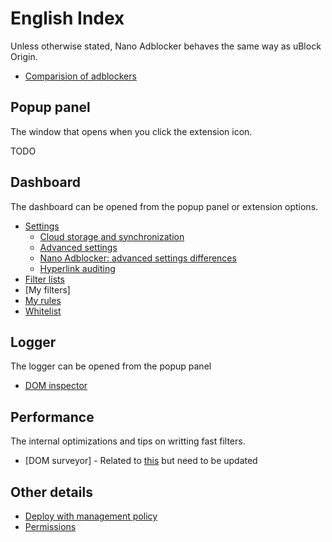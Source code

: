 # English Index

Unless otherwise stated, Nano Adblocker behaves the same way as uBlock Origin.

* [Comparision of adblockers](/en/ComparisionOfAdblockers)

## Popup panel

The window that opens when you click the extension icon.

TODO

## Dashboard

The dashboard can be opened from the popup panel or extension options.

* [Settings](https://github.com/gorhill/uBlock/wiki/Dashboard:-Settings)
  * [Cloud storage and synchronization](https://github.com/gorhill/uBlock/wiki/Cloud-storage)
  * [Advanced settings](https://github.com/gorhill/uBlock/wiki/Advanced-settings)
  * [Nano Adblocker: advanced settings differences](/en/AdvancedSettings.MD)
  * [Hyperlink auditing](https://github.com/gorhill/uBlock/wiki/Disable-hyperlink-auditing-beacon)
* [Filter lists](https://github.com/gorhill/uBlock/wiki/Dashboard:-3rd-party-filters)
* [My filters]
* [My rules](https://github.com/gorhill/uBlock/wiki/Advanced-user-features#dynamic-filtering)
* [Whitelist](https://github.com/gorhill/uBlock/wiki/Dashboard:-Whitelist)

## Logger

The logger can be opened from the popup panel

* [DOM inspector](https://github.com/gorhill/uBlock/wiki/DOM-inspector)

## Performance

The internal optimizations and tips on writting fast filters.

* [DOM surveyor] - Related to [this](https://github.com/gorhill/uBlock/wiki/Cosmetic-filtering-in-%C2%B5Block:-version-0.4.0.0-update) but need to be updated

## Other details

* [Deploy with management policy](https://github.com/gorhill/uBlock/wiki/Deploying-uBlock-Origin)
* [Permissions](https://github.com/gorhill/uBlock/wiki/Permissions)
